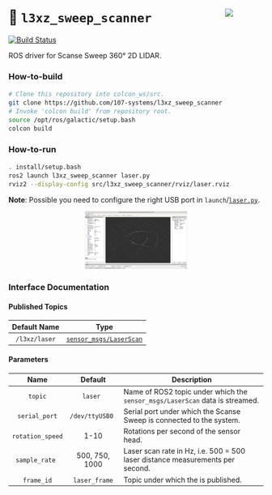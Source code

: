 <a href="https://107-systems.org/"><img align="right" src="https://raw.githubusercontent.com/107-systems/.github/main/logo/107-systems.png" width="15%"></a>
:floppy_disk: `l3xz_sweep_scanner`
==================================
[![Build Status](https://github.com/107-systems/l3xz_sweep_scanner/actions/workflows/ros2.yml/badge.svg)](https://github.com/107-systems/l3xz_sweep_scanner/actions/workflows/ros2.yml)

ROS driver for Scanse Sweep 360° 2D LIDAR.

### How-to-build
```bash
# Clone this repository into colcon_ws/src.
git clone https://github.com/107-systems/l3xz_sweep_scanner
# Invoke 'colcon build' from repository root.
source /opt/ros/galactic/setup.bash
colcon build
```

### How-to-run
```bash
. install/setup.bash
ros2 launch l3xz_sweep_scanner laser.py
rviz2 --display-config src/l3xz_sweep_scanner/rviz/laser.rviz
```
**Note**: Possible you need to configure the right USB port in `launch`/[`laser.py`](launch/laser.py).

<p align="center">
  <img src="doc/img/laser-scan-rviz.png" width="40%">
</p>

### Interface Documentation
#### Published Topics
| Default Name | Type |
|:-:|:-:|
| `/l3xz/laser` | [`sensor_msgs/LaserScan`](https://docs.ros.org/en/noetic/api/sensor_msgs/html/msg/LaserScan.html) |

#### Parameters
| Name | Default | Description |
|:-:|:-:|-|
| `topic` | `laser ` | Name of ROS2 topic under which the `sensor_msgs/LaserScan` data is streamed. |
| `serial_port` | `/dev/ttyUSB0 ` | Serial port under which the Scanse Sweep is connected to the system. |
| `rotation_speed` | 1-10 | Rotations per second of the sensor head. |
| `sample_rate ` | 500, 750, 1000 | Laser scan rate in Hz, i.e. 500 = 500 laser distance measurements per second. |
| `frame_id` | `laser_frame` | Topic under which the is published. |
